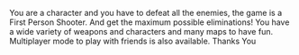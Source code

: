 You are a character and you have to defeat all the enemies, the game is a First Person Shooter. And get the maximum possible eliminations! You have a wide variety of weapons and characters and many maps to have fun. Multiplayer mode to play with friends is also available. Thanks You
